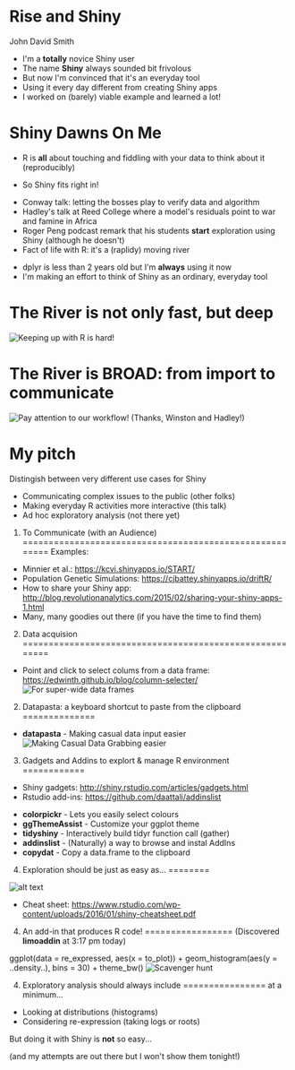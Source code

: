 Rise and Shiny
======================
John David Smith
- I'm a **totally** novice Shiny user
- The name **Shiny** always sounded bit frivolous
- But now I'm convinced that it's an everyday tool
- Using it every day different from creating Shiny apps
- I worked on (barely) viable example and learned a lot!

Shiny Dawns On Me
===================
- R is **all** about touching and fiddling with your data to think about it (reproducibly)
 + So Shiny fits right in!
- Conway talk: letting the bosses play to verify data and algorithm
- Hadley's talk at Reed College where a model's residuals point to war and famine in Africa
- Roger Peng podcast remark that his students **start** exploration using Shiny (although he doesn't)
- Fact of life with R: it's a (raplidy) moving river
 + dplyr is less than 2 years old but I'm **always** using it now
 + I'm making an effort to think of Shiny as an ordinary, everyday tool

The River is not only fast, but deep
========
![Keeping up with R is hard!](rstats-statistic.jpg)

The River is BROAD: from import to communicate
==============
![Pay attention to our workflow!](Wiston-rethink-it.jpg)
(Thanks, Winston and Hadley!)

My pitch
========================================================
Distingish between very different use cases for Shiny
- Communicating complex issues to the public (other folks)
- Making everyday R activities more interactive (this talk)
- Ad hoc exploratory analysis (not there yet)

1. To Communicate (with an Audience)
========================================================
 Examples:
- Minnier et al.: https://kcvi.shinyapps.io/START/
- Population Genetic Simulations: https://cjbattey.shinyapps.io/driftR/
- How to share your Shiny app: http://blog.revolutionanalytics.com/2015/02/sharing-your-shiny-apps-1.html
- Many, many goodies out there (if you have the time to find them)

2. Data acquision
========================================================
- Point and click to select colums from a data frame: https://edwinth.github.io/blog/column-selecter/
![For super-wide data frames](col_sel_screenshot.png)

2. Datapasta: a keyboard shortcut to paste from the clipboard
==============
+ **datapasta** - Making casual data input easier
![Making Casual Data Grabbing easier](tribble_paste.gif)

3. Gadgets and Addins to explort & manage R environment
============
- Shiny gadgets: http://shiny.rstudio.com/articles/gadgets.html
- Rstudio add-ins: https://github.com/daattali/addinslist
+ **colorpickr** - Lets you easily select colours
+ **ggThemeAssist** - Customize your ggplot theme
+ **tidyshiny** - Interactively build tidyr function call (gather)
+ **addinslist** - (Naturally) a way to browse and instal AddIns
+ **copydat** - Copy a data.frame to the clipboard

4. Exploration should be just as easy as...
========

![alt text](NewShinyWebAppDialog.jpg)
- Cheat sheet: https://www.rstudio.com/wp-content/uploads/2016/01/shiny-cheatsheet.pdf

4. An add-in that produces R code!
=================
(Discovered **limoaddin** at 3:17 pm today)

 ggplot(data = re_expressed, aes(x = to_plot)) +
geom_histogram(aes(y = ..density..), bins = 30) +
theme_bw()
![Scavenger hunt](limoaddin.png)


4. Exploratory analysis should always include
================
at a minimum...
- Looking at distributions (histograms)
- Considering re-expression (taking logs or roots)

But doing it with Shiny is **not** so easy...

(and my attempts are out there but I won't show them tonight!)

